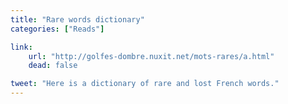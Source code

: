 ```yaml
---
title: "Rare words dictionary"
categories: ["Reads"]

link:
    url: "http://golfes-dombre.nuxit.net/mots-rares/a.html"
    dead: false

tweet: "Here is a dictionary of rare and lost French words."
---
```

